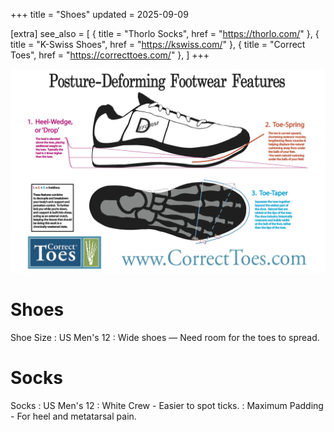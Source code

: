 +++
title = "Shoes"
updated = 2025-09-09

[extra]
see_also = [
    { title = "Thorlo Socks", href = "https://thorlo.com/" },
    { title = "K-Swiss Shoes", href = "https://kswiss.com/" },
    { title = "Correct Toes", href = "https://correcttoes.com/" },
]
+++

![Posture-Deforming Footwear Features](Posture_Deforming.webp "Posture-Deforming Footwear Features")


# Shoes

Shoe Size
: US Men's 12
: Wide shoes — Need room for the toes to spread.

# Socks

Socks
: US Men's 12
: White Crew - Easier to spot ticks.
: Maximum Padding - For heel and metatarsal pain.